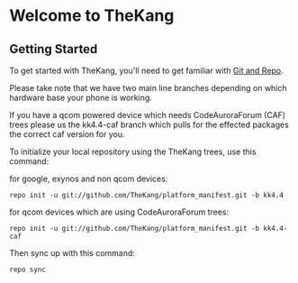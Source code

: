 Welcome to TheKang
===================


Getting Started
---------------

To get started with TheKang, you'll need to get familiar with
[Git and Repo](http://source.android.com/download/using-repo).

Please take note that we have two main line branches depending on
which hardware base your phone is working.

If you have a qcom powered device which needs CodeAuroraForum (CAF)
trees please us the kk4.4-caf branch which pulls for the effected packages
the correct caf version for you.

To initialize your local repository using the TheKang trees, use this command:


for google, exynos and non qcom devices:

	repo init -u git://github.com/TheKang/platform_manifest.git -b kk4.4


for qcom devices which are using CodeAuroraForum trees:

	repo init -u git://github.com/TheKang/platform_manifest.git -b kk4.4-caf



Then sync up with this command:

	repo sync

